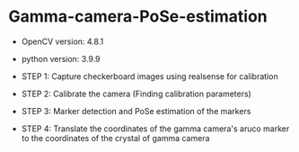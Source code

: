 # Gamma-camera-PoSe-estimation

- OpenCV version: 4.8.1
- python version: 3.9.9

- STEP 1: Capture checkerboard images using realsense for calibration
- STEP 2: Calibrate the camera (Finding calibration parameters)
- STEP 3: Marker detection and PoSe estimation of the markers
- STEP 4: Translate the coordinates of the gamma camera's aruco marker to the coordinates of the crystal of gamma camera
